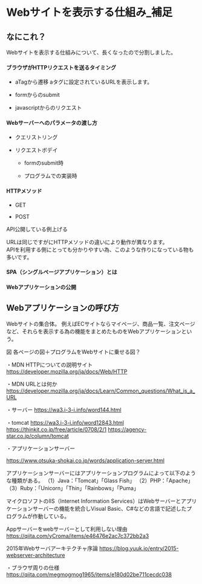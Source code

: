 
# Webサイトを表示する仕組み_補足

## なにこれ？  
Webサイトを表示する仕組みについて、長くなったので分割しました。  





#### ブラウザがHTTPリクエストを送るタイミング

- aTagから遷移
aタグに設定されているURLを表示します。  



- formからのsubmit


- javascriptからのリクエスト  



#### Webサーバーへのパラメータの渡し方

- クエリストリング


- リクエストボデイ
  - formのsubmit時

  - プログラムでの実装時 


#### HTTPメソッド

- GET

- POST

API公開している例上げる

URLは同じですがにHTTPメソッドの違いにより動作が異なります。  
APIを利用する側にとっても分かりやすい為、このような作りになっている物も多いです。


#### SPA（シングルページアプリケーション）とは



#### Webアプリケーションの公開  


## Webアプリケーションの呼び方
Webサイトの集合体。
例えばECサイトならマイページ、商品一覧、注文ページなど、それらを表示する為の機能をまとめたものをWebアプリケーションという。

図
各ページの図＋プログラムをWebサイトに乗せる図？





・MDN HTTPについての説明サイト  
https://developer.mozilla.org/ja/docs/Web/HTTP


・MDN URLとは何か  
https://developer.mozilla.org/ja/docs/Learn/Common_questions/What_is_a_URL


・サーバー
https://wa3.i-3-i.info/word144.html


・tomcat
https://wa3.i-3-i.info/word12843.html
https://thinkit.co.jp/free/article/0708/2/1
https://agency-star.co.jp/column/tomcat


・アプリケーションサーバー

https://www.otsuka-shokai.co.jp/words/application-server.html

アプリケーションサーバーにはアプリケーションプログラムによって以下のような種類がある。
（1）Java：「Tomcat」「Glass Fish」
（2）PHP：「Apache」
（3）Ruby：「Unicorn」「Thin」「Rainbows」「Puma」

マイクロソフトのIIS（Internet Information Services）はWebサーバーとアプリケーションサーバーの機能を統合しVisual Basic、C#などの言語で記述したプログラムが作動している。

Appサーバーをwebサーバーとして利用しない理由
https://qiita.com/yCroma/items/e46476e2ac7c372bb2a3

2015年Webサーバアーキテクチャ序論
https://blog.yuuk.io/entry/2015-webserver-architecture



・ブラウザ周りの仕様
https://qiita.com/megmogmog1965/items/e180d02be711cecdc038
